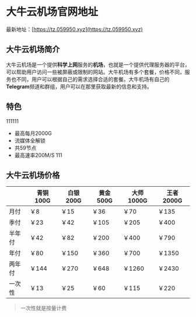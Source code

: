 # 大牛云机场官网地址

最新地址：[https://tz.059950.xyz](https://tz.059950.xyz)

## 大牛云机场简介

大牛云机场是一个提供**科学上网**服务的**机场**，也就是一个提供代理服务器的平台，可以帮助用户访问一些被屏蔽或限制的网站。大牛机场有多个套餐，价格不同，服务也不同，用户可以根据自己的需求选择合适的套餐。大牛机场有自己的**Telegram**频道和群组，用户可以在那里获取最新的信息和支持。

## 特色
111111
* 最高每月2000G
* 流媒体全解锁
* 共59节点
* 最高速率200M/S
111
## 大牛云机场价格

||青铜100G|白银200G|黄金500G|大师1000G|王者2000G|
|----|----|----|----|----|----|
|月付|￥8|￥15|￥36|￥70|￥135|
|季付|￥23|￥42|￥105|￥205|￥400|
|半年付|￥42|￥82|￥200|￥400|￥790|
|年付|￥80|￥150|￥360|￥700|￥1350|
|两年付|￥144|￥270|￥648|￥1260|￥2430|
|一次性|￥13|￥25|￥60|￥115|￥220|

> 一次性就是按量计费


